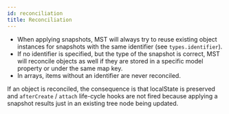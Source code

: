 ```yaml
---
id: reconciliation
title: Reconciliation
---
```


<div id="codefund"></div>

-   When applying snapshots, MST will always try to reuse existing object instances for snapshots with the same identifier (see `types.identifier`).
-   If no identifier is specified, but the type of the snapshot is correct, MST will reconcile objects as well if they are stored in a specific model property or under the same map key.
-   In arrays, items without an identifier are never reconciled.

If an object is reconciled, the consequence is that localState is preserved and `afterCreate` / `attach` life-cycle hooks are not fired because applying a snapshot results just in an existing tree node being updated.
